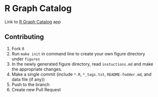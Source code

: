 R Graph Catalog
===============


Link to
[R Graph Catalog](http://shinyapps.stat.ubc.ca/r-graph-catalog/) app

## Contributing

1. Fork it
2. Run `make init` in command line to create your own figure directory under `figures`
3. In the newly generated figure directory, read `instuctions.md` and make the appropriate changes.
4. Make a single commit (include `*.R`, `*_tags.txt`, `README-fodder.md`, and data file (if any))
5. Push to the branch
6. Create new Pull Request
